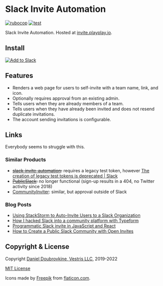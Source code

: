 Slack Invite Automation
=======================

[![rubocop](https://github.com/vestris/slack-invite/actions/workflows/rubocop.yml/badge.svg)](https://github.com/vestris/slack-invite/actions/workflows/rubocop.yml)
[![test](https://github.com/vestris/slack-invite/actions/workflows/test.yml/badge.svg)](https://github.com/vestris/slack-invite/actions/workflows/test.yml)

Slack Invite Automation. Hosted at [invite.playplay.io](https://invite.playplay.io/).

## Install

[![Add to Slack](https://platform.slack-edge.com/img/add_to_slack.png)](https://invite.playplay.io)

## Features

* Renders a web page for users to self-invite with a team name, link, and icon.
* Optionally requires approval from an existing admin.
* Tells users when they are already members of a team.
* Tells users when they have already been invited and does not resend duplicate invitations.
* The account sending invitations is configurable.

## Links

Everybody seems to struggle with this.

### Similar Products

* ~~[slack-invite-automation](https://github.com/outsideris/slack-invite-automation):~~ requires a legacy test token, however [The creation of legacy test tokens is deprecated | Slack](https://api.slack.com/changelog/2020-02-legacy-test-token-creation-to-retire)
* ~~[PublicSlack](https://publicslack.com):~~ no longer functional (sign-up results in a 404, no Twitter activity since 2018)
* [CommunityInviter](https://communityinviter.com/): similar, but approval outside of Slack

### Blog Posts

* [Using StackStorm to Auto-Invite Users to a Slack Organization](https://stackstorm.com/2015/06/30/using-stackstorm-to-auto-invite-users-to-a-slack-organization)
* [How I hacked Slack into a community platform with Typeform](https://levels.io/slack-typeform-auto-invite-sign-ups/)
* [Programmatic Slack invite in JavaScript and React](https://www.robinwieruch.de/slack-invite-javascript-react/)
* [How to Create a Public Slack Community with Open Invites](https://intoli.com/blog/make-a-public-slack-community/)

## Copyright & License

Copyright [Daniel Doubrovkine, Vestris LLC](https://www.vestris.com), 2019-2022

[MIT License](LICENSE)

Icons made by [Freepik](http://www.freepik.com) from [flaticon.com](https://www.flaticon.com).
